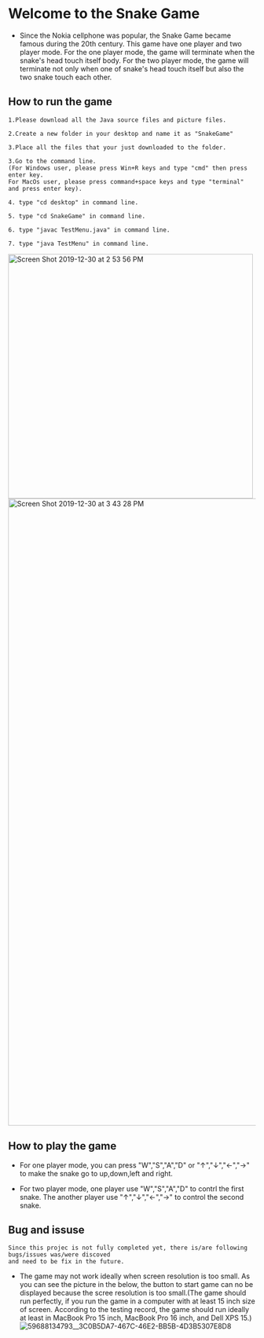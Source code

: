# Welcome to the Snake Game
- Since the Nokia cellphone was popular, the Snake Game became famous during the 20th century. 
  This game have one player and two player mode. 
  For the one player mode, the game will terminate when the snake's head touch itself body. 
  For the two player mode, the game will terminate not only when one of snake's head touch itself but also the two snake touch    each other.

## How to run the game

    1.Please download all the Java source files and picture files. 
    
    2.Create a new folder in your desktop and name it as "SnakeGame"
    
    3.Place all the files that your just downloaded to the folder.
    
    3.Go to the command line. 
    (For Windows user, please press Win+R keys and type "cmd" then press enter key. 
    For MacOs user, please press command+space keys and type "terminal" and press enter key).
    
    4. type "cd desktop" in command line.
    
    5. type "cd SnakeGame" in command line.
    
    6. type "javac TestMenu.java" in command line.
    
    7. type "java TestMenu" in command line.
    
<img width="498" alt="Screen Shot 2019-12-30 at 2 53 56 PM" src="https://user-images.githubusercontent.com/25276186/71603988-5abe9080-2b14-11ea-93df-dc18584d00db.png">
<img width="1278" alt="Screen Shot 2019-12-30 at 3 43 28 PM" src="https://user-images.githubusercontent.com/25276186/71605087-3f0ab880-2b1b-11ea-8930-76b86ed1a021.png">

## How to play the game

- For one player mode, you can press "W","S","A","D" or "↑","↓","←","→" to make the snake go to up,down,left and right.

- For two player mode, one player use "W","S","A","D" to contrl the first snake. The another player use "↑","↓","←","→" to control the second snake. 
  

## Bug and issuse
    Since this projec is not fully completed yet, there is/are following bugs/issues was/were discoved 
    and need to be fix in the future.
   
- The game may not work ideally when screen resolution is too small. As you can see the picture in the below, the button to start game can no be displayed because the scree resolution is too small.(The game should run perfectly, if you run the game in a computer with at least 15 inch size of screen. According to the testing record, the game should run ideally at least in MacBook Pro 15 inch, MacBook Pro 16 inch, and Dell XPS 15.)
![59688134793__3C0B5DA7-467C-46E2-BB5B-4D3B5307E8D8](https://user-images.githubusercontent.com/25276186/71610322-cd476480-2b44-11ea-8709-9783b3c5a479.jpeg)



